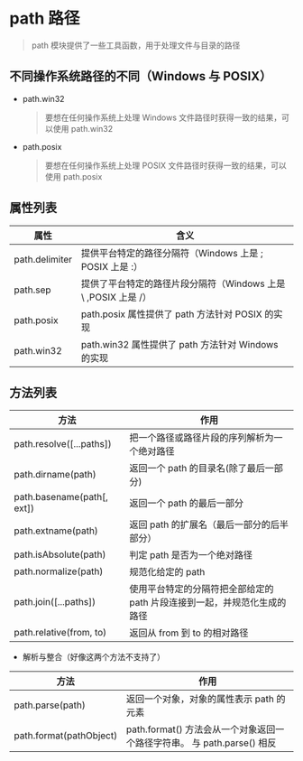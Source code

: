 # path 路径

> path 模块提供了一些工具函数，用于处理文件与目录的路径

## 不同操作系统路径的不同（Windows 与 POSIX）

* path.win32

  > 要想在任何操作系统上处理 Windows 文件路径时获得一致的结果，可以使用 path.win32

* path.posix

  > 要想在任何操作系统上处理 POSIX 文件路径时获得一致的结果，可以使用 path.posix

## 属性列表

| 属性           | 含义                                                           |
| -------------- | -------------------------------------------------------------- |
| path.delimiter | 提供平台特定的路径分隔符（Windows 上是 ; POSIX 上是 :）        |
| path.sep       | 提供了平台特定的路径片段分隔符（Windows 上是 \ ,POSIX 上是 /） |
| path.posix     | path.posix 属性提供了 path 方法针对 POSIX 的实现               |
| path.win32     | path.win32 属性提供了 path 方法针对 Windows 的实现             |

## 方法列表

| 方法                       | 作用                                                                     |
| -------------------------- | ------------------------------------------------------------------------ |
| path.resolve([...paths])   | 把一个路径或路径片段的序列解析为一个绝对路径                             |
| path.dirname(path)         | 返回一个 path 的目录名(除了最后一部分)                                   |
| path.basename(path[, ext]) | 返回一个 path 的最后一部分                                               |
| path.extname(path)         | 返回 path 的扩展名（最后一部分的后半部分）                               |
| path.isAbsolute(path)      | 判定 path 是否为一个绝对路径                                             |
| path.normalize(path)       | 规范化给定的 path                                                        |
| path.join([...paths])      | 使用平台特定的分隔符把全部给定的 path 片段连接到一起，并规范化生成的路径 |
| path.relative(from, to)    | 返回从 from 到 to 的相对路径                                             |

* 解析与整合（好像这两个方法不支持了）

| 方法                    | 作用                                                                    |
| ----------------------- | ----------------------------------------------------------------------- |
| path.parse(path)        | 返回一个对象，对象的属性表示 path 的元素                                |
| path.format(pathObject) | path.format() 方法会从一个对象返回一个路径字符串。 与 path.parse() 相反 |
